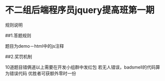 # 不二组后端程序员jquery提高班第一期

规则说明

##1.答题规则
  
  题目为demo－html中的js注释

##2.奖罚机制
	
  10道题目错俩道以上需要在开发小组群中发红包
  若无人错误，badsmell的代码算为错误代码
  优胜者可获额外零时一份	  		  	